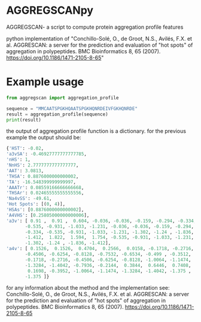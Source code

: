 # AGGREGSCANpy
AGGREGSCAN- a script to compute protein aggregation profile features

python implementation of  "Conchillo-Solé, O., de Groot, N.S., Avilés, F.X. et al. AGGRESCAN: a server for the prediction and evaluation of "hot spots" of aggregation in polypeptides. BMC Bioinformatics 8, 65 (2007). https://doi.org/10.1186/1471-2105-8-65" 

# Example usage

```python
from aggregscan import aggregation_profile

sequence = "MMCAATSPGKHQAATSPGKHQNRDEIVFGKHQNRDE"  
result = aggregation_profile(sequence)
print(result)
```

the output of aggregation profile function is a dictionary. for the previous example the output should be:

```python
{'HST': -0.02, 
'a3vSA': -0.46927777777777785, 
'nHS': 1, 
'NnHS': 2.7777777777777777, 
'AAT': 3.0813, 
'THSA': 0.8876000000000002, 
'TA': -16.548399999999997, 
'AAATr': 0.08559166666666668, 
'THSAr': 0.02465555555555556, 
'Na4vSS': -49.61, 
'Hot Spots': [(0, 4)], 
'HSAs': [0.8876000000000002], 
'A4VHS': [0.25805000000000006], 
'a3v': [ 0.91 ,  0.91 ,  0.604, -0.036, -0.036, -0.159, -0.294, -0.334,
       -0.535, -0.931, -1.033, -1.231, -0.036, -0.036, -0.159, -0.294,
       -0.334, -0.535, -0.931, -1.033, -1.231, -1.302, -1.24 , -1.836,
       -1.412,  1.822,  1.594,  1.754, -0.535, -0.931, -1.033, -1.231,
       -1.302, -1.24 , -1.836, -1.412], 
'a4v': [ 0.1526,  0.1526,  0.4704,  0.2566,  0.0158, -0.1718, -0.2716,
       -0.4506, -0.6254, -0.8128, -0.7532, -0.6534, -0.499 , -0.3512,
       -0.1718, -0.2716, -0.4506, -0.6254, -0.8128, -1.0064, -1.1474,
       -1.3284, -1.4042, -0.7936, -0.2144,  0.3844,  0.6446,  0.7408,
        0.1698, -0.3952, -1.0064, -1.1474, -1.3284, -1.4042, -1.375 ,
       -1.375 ]}
```


for any information about the method and the implementation see:
Conchillo-Solé, O., de Groot, N.S., Avilés, F.X. et al. AGGRESCAN: a server for the prediction and evaluation of "hot spots" of aggregation in polypeptides. BMC Bioinformatics 8, 65 (2007). https://doi.org/10.1186/1471-2105-8-65
